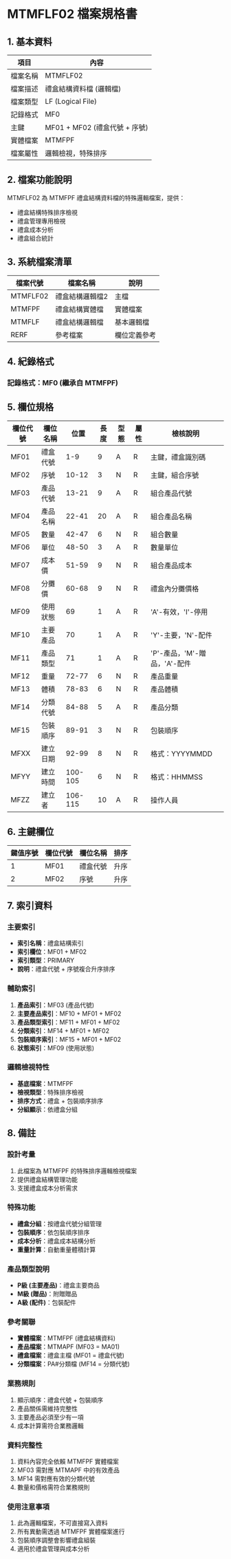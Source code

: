 # MTMFLF02 檔案規格書

## 1. 基本資料

| 項目 | 內容 |
|------|------|
| 檔案名稱 | MTMFLF02 |
| 檔案描述 | 禮盒結構資料檔 (邏輯檔) |
| 檔案類型 | LF (Logical File) |
| 記錄格式 | MF0 |
| 主鍵 | MF01 + MF02 (禮盒代號 + 序號) |
| 實體檔案 | MTMFPF |
| 檔案屬性 | 邏輯檢視，特殊排序 |

## 2. 檔案功能說明

MTMFLF02 為 MTMFPF 禮盒結構資料檔的特殊邏輯檔案，提供：
- 禮盒結構特殊排序檢視
- 禮盒管理專用檢視
- 禮盒成本分析
- 禮盒組合統計

## 3. 系統檔案清單

| 檔案代號 | 檔案名稱 | 說明 |
|----------|----------|------|
| MTMFLF02 | 禮盒結構邏輯檔2 | 主檔 |
| MTMFPF | 禮盒結構實體檔 | 實體檔案 |
| MTMFLF | 禮盒結構邏輯檔 | 基本邏輯檔 |
| RERF | 參考檔案 | 欄位定義參考 |

## 4. 紀錄格式

### 記錄格式：MF0 (繼承自 MTMFPF)

## 5. 欄位規格

| 欄位代號 | 欄位名稱 | 位置 | 長度 | 型態 | 屬性 | 檢核說明 |
|----------|----------|------|------|------|------|----------|
| MF01 | 禮盒代號 | 1-9 | 9 | A | R | 主鍵，禮盒識別碼 |
| MF02 | 序號 | 10-12 | 3 | N | R | 主鍵，組合序號 |
| MF03 | 產品代號 | 13-21 | 9 | A | R | 組合產品代號 |
| MF04 | 產品名稱 | 22-41 | 20 | A | R | 組合產品名稱 |
| MF05 | 數量 | 42-47 | 6 | N | R | 組合數量 |
| MF06 | 單位 | 48-50 | 3 | A | R | 數量單位 |
| MF07 | 成本價 | 51-59 | 9 | N | R | 組合產品成本 |
| MF08 | 分攤價 | 60-68 | 9 | N | R | 禮盒內分攤價格 |
| MF09 | 使用狀態 | 69 | 1 | A | R | 'A'-有效，'I'-停用 |
| MF10 | 主要產品 | 70 | 1 | A | R | 'Y'-主要，'N'-配件 |
| MF11 | 產品類型 | 71 | 1 | A | R | 'P'-產品，'M'-贈品，'A'-配件 |
| MF12 | 重量 | 72-77 | 6 | N | R | 產品重量 |
| MF13 | 體積 | 78-83 | 6 | N | R | 產品體積 |
| MF14 | 分類代號 | 84-88 | 5 | A | R | 產品分類 |
| MF15 | 包裝順序 | 89-91 | 3 | N | R | 包裝順序 |
| MFXX | 建立日期 | 92-99 | 8 | N | R | 格式：YYYYMMDD |
| MFYY | 建立時間 | 100-105 | 6 | N | R | 格式：HHMMSS |
| MFZZ | 建立者 | 106-115 | 10 | A | R | 操作人員 |

## 6. 主鍵欄位

| 鍵值序號 | 欄位代號 | 欄位名稱 | 排序 |
|----------|----------|----------|------|
| 1 | MF01 | 禮盒代號 | 升序 |
| 2 | MF02 | 序號 | 升序 |

## 7. 索引資料

### 主要索引
- **索引名稱**：禮盒結構索引
- **索引欄位**：MF01 + MF02
- **索引類型**：PRIMARY
- **說明**：禮盒代號 + 序號複合升序排序

### 輔助索引
1. **產品索引**：MF03 (產品代號)
2. **主要產品索引**：MF10 + MF01 + MF02
3. **產品類型索引**：MF11 + MF01 + MF02
4. **分類索引**：MF14 + MF01 + MF02
5. **包裝順序索引**：MF15 + MF01 + MF02
6. **狀態索引**：MF09 (使用狀態)

### 邏輯檢視特性
- **基底檔案**：MTMFPF
- **檢視類型**：特殊排序檢視
- **排序方式**：禮盒 + 包裝順序排序
- **分組顯示**：依禮盒分組

## 8. 備註

### 設計考量
1. 此檔案為 MTMFPF 的特殊排序邏輯檢視檔案
2. 提供禮盒結構管理功能
3. 支援禮盒成本分析需求

### 特殊功能
- **禮盒分組**：按禮盒代號分組管理
- **包裝順序**：依包裝順序排序
- **成本分析**：禮盒成本結構分析
- **重量計算**：自動重量體積計算

### 產品類型說明
- **P級 (主要產品)**：禮盒主要商品
- **M級 (贈品)**：附贈贈品
- **A級 (配件)**：包裝配件

### 參考關聯
- **實體檔案**：MTMFPF (禮盒結構資料)
- **產品檔案**：MTMAPF (MF03 = MA01)
- **禮盒檔案**：禮盒主檔 (MF01 = 禮盒代號)
- **分類檔案**：PA#分類檔 (MF14 = 分類代號)

### 業務規則
1. 顯示順序：禮盒代號 + 包裝順序
2. 產品關係需維持完整性
3. 主要產品必須至少有一項
4. 成本計算需符合業務邏輯

### 資料完整性
1. 資料內容完全依賴 MTMFPF 實體檔案
2. MF03 需對應 MTMAPF 中的有效產品
3. MF14 需對應有效的分類代號
4. 數量和價格需符合業務規則

### 使用注意事項
1. 此為邏輯檔案，不可直接寫入資料
2. 所有異動需透過 MTMFPF 實體檔案進行
3. 包裝順序調整會影響禮盒組裝
4. 適用於禮盒管理與成本分析 